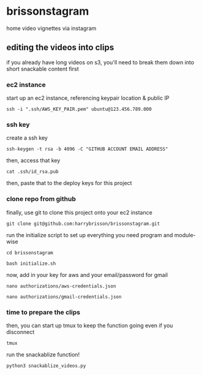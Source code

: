 # brissonstagram
home video vignettes via instagram


## editing the videos into clips

if you already have long videos on s3, you'll need to break them down into short snackable content first


### ec2 instance

start up an ec2 instance, referencing keypair location & public IP

`ssh -i ".ssh/AWS_KEY_PAIR.pem" ubuntu@123.456.789.000`


### ssh key

create a ssh key

`ssh-keygen -t rsa -b 4096 -C "GITHUB ACCOUNT EMAIL ADDRESS"`

then, access that key

`cat .ssh/id_rsa.pub`

then, paste that to the deploy keys for this project


### clone repo from github

finally, use git to clone this project onto your ec2 instance

`git clone git@github.com:harrybrisson/brissonstagram.git`

run the initialize script to set up everything you need program and module-wise

`cd brissonstagram`

`bash initialize.sh`

now, add in your key for aws and your email/password for gmail

`nano authorizations/aws-credentials.json`

`nano authorizations/gmail-credentials.json`


### time to prepare the clips

then, you can start up tmux to keep the function going even if you disconnect

`tmux`

run the snackablize function!

`python3 snackablize_videos.py`

